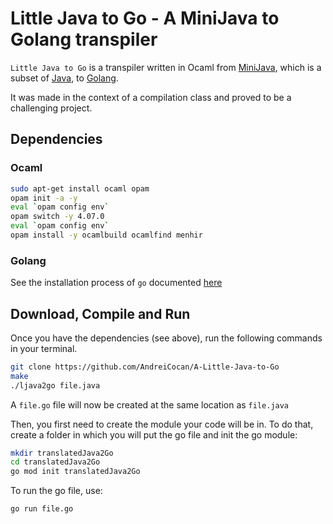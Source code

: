 # Little Java to Go - A MiniJava to Golang transpiler

`Little Java to Go` is a transpiler written in Ocaml from [MiniJava](https://www.cambridge.org/resources/052182060X/), which is a subset of [Java](https://en.wikipedia.org/wiki/Java_%28programming_language%29), to [Golang](https://go.dev).

It was made in the context of a compilation class and proved to be a challenging project.

## Dependencies
### Ocaml 
```bash
sudo apt-get install ocaml opam
opam init -a -y
eval `opam config env`
opam switch -y 4.07.0
eval `opam config env`
opam install -y ocamlbuild ocamlfind menhir
```
### Golang
See the installation process of `go` documented [here](https://go.dev/doc/install) 

## Download, Compile and Run
Once you have the dependencies (see above), run the following commands in your terminal.
```bash
git clone https://github.com/AndreiCocan/A-Little-Java-to-Go
make
./ljava2go file.java
```
A `file.go` file will now be created at the same location as `file.java`

Then, you first need to create the module your code will be in. To do that, create a folder in which you will put the go file and init the go module:
```bash
mkdir translatedJava2Go
cd translatedJava2Go
go mod init translatedJava2Go
```
To run the go file, use:
```bash
go run file.go
```
